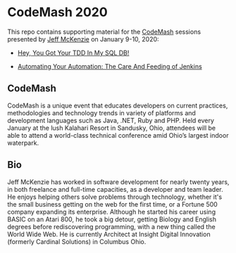 # CodeMash 2020
This repo contains supporting material for the [CodeMash](http://www.codemash.org/)
 sessions presented by [Jeff McKenzie](https://www.codemash.org/speaker-details/?id=b912632d-9770-4a0c-a028-9ec5c9a2e023) on January 9-10, 2020:

- [Hey, You Got Your TDD In My SQL DB!](./HeyYouGotYourTDDInMySQLDB/)

- [Automating Your Automation: The Care And Feeding of Jenkins](./JenkinsAutomatingYourAutomation/)

## CodeMash
CodeMash is a unique event that educates developers on current practices, methodologies and technology trends in variety of platforms and development languages such as Java, .NET, Ruby and PHP. Held every January at the lush Kalahari Resort in Sandusky, Ohio, attendees will be able to attend a world-class technical conference amid Ohio’s largest indoor waterpark.

## Bio
Jeff McKenzie has worked in software development for nearly twenty years, in both freelance and full-time capacities, as a developer and team leader. He enjoys helping others solve problems through technology, whether it's the small business getting on the web for the first time, or a Fortune 500 company expanding its enterprise. Although he started his career using BASIC on an Atari 800, he took a big detour, getting Biology and English degrees before rediscovering programming, with a new thing called the World Wide Web. He is currently Architect at Insight Digital Innovation (formerly Cardinal Solutions) in Columbus Ohio.
